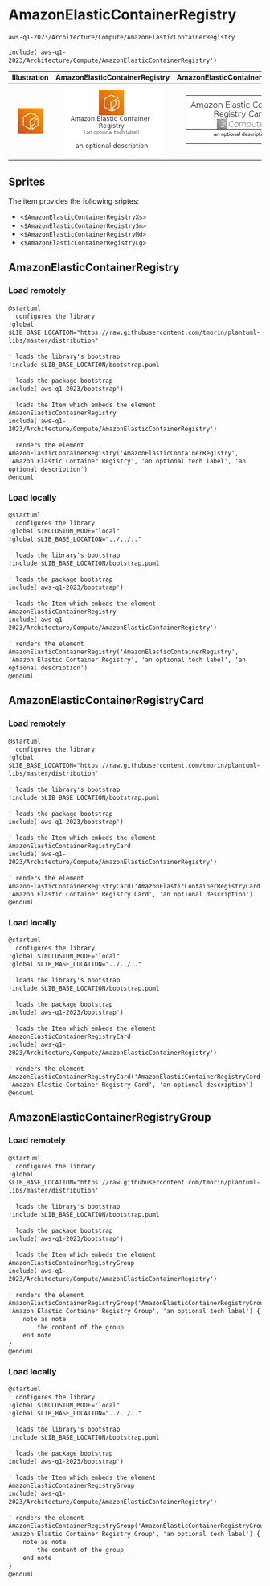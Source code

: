# AmazonElasticContainerRegistry


```text
aws-q1-2023/Architecture/Compute/AmazonElasticContainerRegistry
```

```text
include('aws-q1-2023/Architecture/Compute/AmazonElasticContainerRegistry')
```



| Illustration | AmazonElasticContainerRegistry | AmazonElasticContainerRegistryCard | AmazonElasticContainerRegistryGroup |
| :---: | :---: | :---: | :---: |
| ![illustration for Illustration](../../../aws-q1-2023/Architecture/Compute/AmazonElasticContainerRegistry.png) | ![illustration for AmazonElasticContainerRegistry](../../../aws-q1-2023/Architecture/Compute/AmazonElasticContainerRegistry.Local.png) | ![illustration for AmazonElasticContainerRegistryCard](../../../aws-q1-2023/Architecture/Compute/AmazonElasticContainerRegistryCard.Local.png) | ![illustration for AmazonElasticContainerRegistryGroup](../../../aws-q1-2023/Architecture/Compute/AmazonElasticContainerRegistryGroup.Local.png) |



## Sprites
The item provides the following sriptes:

- `<$AmazonElasticContainerRegistryXs>`
- `<$AmazonElasticContainerRegistrySm>`
- `<$AmazonElasticContainerRegistryMd>`
- `<$AmazonElasticContainerRegistryLg>`





## AmazonElasticContainerRegistry

### Load remotely
```plantuml
@startuml
' configures the library
!global $LIB_BASE_LOCATION="https://raw.githubusercontent.com/tmorin/plantuml-libs/master/distribution"

' loads the library's bootstrap
!include $LIB_BASE_LOCATION/bootstrap.puml

' loads the package bootstrap
include('aws-q1-2023/bootstrap')

' loads the Item which embeds the element AmazonElasticContainerRegistry
include('aws-q1-2023/Architecture/Compute/AmazonElasticContainerRegistry')

' renders the element
AmazonElasticContainerRegistry('AmazonElasticContainerRegistry', 'Amazon Elastic Container Registry', 'an optional tech label', 'an optional description')
@enduml
```

### Load locally
```plantuml
@startuml
' configures the library
!global $INCLUSION_MODE="local"
!global $LIB_BASE_LOCATION="../../.."

' loads the library's bootstrap
!include $LIB_BASE_LOCATION/bootstrap.puml

' loads the package bootstrap
include('aws-q1-2023/bootstrap')

' loads the Item which embeds the element AmazonElasticContainerRegistry
include('aws-q1-2023/Architecture/Compute/AmazonElasticContainerRegistry')

' renders the element
AmazonElasticContainerRegistry('AmazonElasticContainerRegistry', 'Amazon Elastic Container Registry', 'an optional tech label', 'an optional description')
@enduml
```

## AmazonElasticContainerRegistryCard

### Load remotely
```plantuml
@startuml
' configures the library
!global $LIB_BASE_LOCATION="https://raw.githubusercontent.com/tmorin/plantuml-libs/master/distribution"

' loads the library's bootstrap
!include $LIB_BASE_LOCATION/bootstrap.puml

' loads the package bootstrap
include('aws-q1-2023/bootstrap')

' loads the Item which embeds the element AmazonElasticContainerRegistryCard
include('aws-q1-2023/Architecture/Compute/AmazonElasticContainerRegistry')

' renders the element
AmazonElasticContainerRegistryCard('AmazonElasticContainerRegistryCard', 'Amazon Elastic Container Registry Card', 'an optional description')
@enduml
```

### Load locally
```plantuml
@startuml
' configures the library
!global $INCLUSION_MODE="local"
!global $LIB_BASE_LOCATION="../../.."

' loads the library's bootstrap
!include $LIB_BASE_LOCATION/bootstrap.puml

' loads the package bootstrap
include('aws-q1-2023/bootstrap')

' loads the Item which embeds the element AmazonElasticContainerRegistryCard
include('aws-q1-2023/Architecture/Compute/AmazonElasticContainerRegistry')

' renders the element
AmazonElasticContainerRegistryCard('AmazonElasticContainerRegistryCard', 'Amazon Elastic Container Registry Card', 'an optional description')
@enduml
```

## AmazonElasticContainerRegistryGroup

### Load remotely
```plantuml
@startuml
' configures the library
!global $LIB_BASE_LOCATION="https://raw.githubusercontent.com/tmorin/plantuml-libs/master/distribution"

' loads the library's bootstrap
!include $LIB_BASE_LOCATION/bootstrap.puml

' loads the package bootstrap
include('aws-q1-2023/bootstrap')

' loads the Item which embeds the element AmazonElasticContainerRegistryGroup
include('aws-q1-2023/Architecture/Compute/AmazonElasticContainerRegistry')

' renders the element
AmazonElasticContainerRegistryGroup('AmazonElasticContainerRegistryGroup', 'Amazon Elastic Container Registry Group', 'an optional tech label') {
    note as note
        the content of the group
    end note
}
@enduml
```

### Load locally
```plantuml
@startuml
' configures the library
!global $INCLUSION_MODE="local"
!global $LIB_BASE_LOCATION="../../.."

' loads the library's bootstrap
!include $LIB_BASE_LOCATION/bootstrap.puml

' loads the package bootstrap
include('aws-q1-2023/bootstrap')

' loads the Item which embeds the element AmazonElasticContainerRegistryGroup
include('aws-q1-2023/Architecture/Compute/AmazonElasticContainerRegistry')

' renders the element
AmazonElasticContainerRegistryGroup('AmazonElasticContainerRegistryGroup', 'Amazon Elastic Container Registry Group', 'an optional tech label') {
    note as note
        the content of the group
    end note
}
@enduml
```

